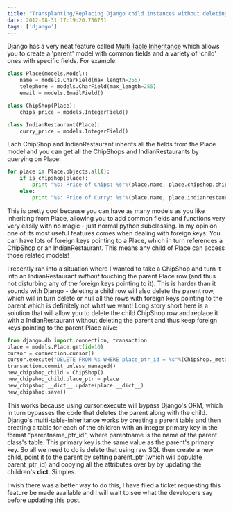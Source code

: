 ```yaml
---
title: "Transplanting/Replacing Django child instances without deleting the parent"
date: 2012-08-31 17:19:20.756751
tags: ['django']
---
```


Django has a very neat feature called [Multi Table Inheritance](https://docs.djangoproject.com/en/dev/topics/db/models/#multi-table-inheritance) which allows you to create a 'parent' model with common fields and a variety of 'child' ones with specific fields. For example:

```python
class Place(models.Model):
    name = models.CharField(max_length=255)
    telephone = models.CharField(max_length=255)
    email = models.EmailField()

class ChipShop(Place):
    chips_price = models.IntegerField()

class IndianRestaurant(Place):
    curry_price = models.IntegerField()
```


Each ChipShop and IndianRestaurant inherits all the fields from the Place model and you can get all the ChipShops and IndianRestaurants by querying on Place:

```python
for place in Place.objects.all():
    if is_chipshop(place):
        print "%s: Price of Chips: %s"%(place.name, place.chipshop.chips_price)
    else:
        print "%s: Price of Curry: %s"%(place.name, place.indianrestaurant.curry_price)
```


This is pretty cool because you can have as many models as you like inheriting from Place, allowing you to add common fields and functions very very easily with no magic - just normal python subclassing. In my opinion one of its most useful features comes when dealing with foreign keys: You can have lots of foreign keys pointing to a Place, which in turn references a ChipShop or an IndianRestaurant. This means any child of Place can access those related models!

I recently ran into a situation where I wanted to take a ChipShop and turn it into an IndianRestaurant *without* touching the parent Place row (and thus not disturbing any of the foreign keys pointing to it). This is harder than it sounds with Django - deleting a child row will also delete the parent row, which will in turn delete or null all the rows with foreign keys pointing to the parent which is definitely not what we want! Long story short here is a solution that will allow you to delete the child ChipShop row and replace it with a IndianRestaurant without deleting the parent and thus keep foreign keys pointing to the parent Place alive:

```python
from django.db import connection, transaction
place = models.Place.get(id=10)
cursor = connection.cursor()
cursor.execute("DELETE FROM %s WHERE place_ptr_id = %s"%(ChipShop._meta.db_table, place.id))
transaction.commit_unless_managed()
new_chipshop_child = ChipShop()
new_chipshop_child.place_ptr = place
new_chipshop.__dict__.update(place.__dict__)
new_chipshop.save()
```

This works because using cursor.execute will bypass Django's ORM, which in turn bypasses the code that deletes the parent along with the child. Django's multi-table-inheritance works by creating a parent table and then creating a table for each of the children with an integer primary key in the format "parentname_ptr_id", where parentname is the name of the parent class's table. This primary key is the same value as the parent's primary key. So all we need to do is delete that using raw SQL then create a new child, point it to the parent by setting parent_ptr (which will populate parent_ptr_id) and copying all the attributes over by by updating the children's __dict__. Simples.

I wish there was a better way to do this, I have filed a ticket requesting this feature be made available and I will wait to see what the developers say before updating this post.
    